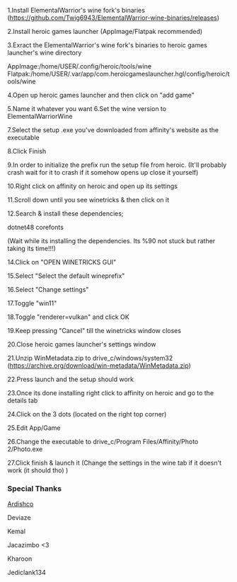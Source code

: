1.Install ElementalWarrior's wine fork's binaries (https://github.com/Twig6943/ElementalWarrior-wine-binaries/releases)

2.Install heroic games launcher (AppImage/Flatpak recommended)

3.Exract the ElementalWarrior's wine fork's binaries to heroic games launcher's wine directory

AppImage:/home/USER/.config/heroic/tools/wine
Flatpak:/home/USER/.var/app/com.heroicgameslauncher.hgl/config/heroic/tools/wine

4.Open up heroic games launcher and then click on "add game"

5.Name it whatever you want
6.Set the wine version to ElementalWarriorWine

7.Select the setup .exe you've downloaded from affinity's website as the executable

8.Click Finish

9.In order to initialize the prefix run the setup file from heroic. (It'll probably crash wait for it to crash if it somehow opens up close it yourself)

10.Right click on affinity on heroic and open up its settings

11.Scroll down until you see winetricks & then click on it

12.Search & install these dependencies;

dotnet48
corefonts

(Wait while its installing the dependencies. Its %90 not stuck but rather taking its time!!!)

14.Click on "OPEN WINETRICKS GUI"

15.Select "Select the default wineprefix"

16.Select "Change settings"

17.Toggle "win11"

18.Toggle "renderer=vulkan" and click OK

19.Keep pressing "Cancel" till the winetricks window closes

20.Close heroic games launcher's settings window

21.Unzip WinMetadata.zip to drive_c/windows/system32 (https://archive.org/download/win-metadata/WinMetadata.zip)

22.Press launch and the setup should work

23.Once its done installing right click to affinity on heroic and go to the details tab

24.Click on the 3 dots (located on the right top corner)

25.Edit App/Game

26.Change the executable to drive_c/Program Files/Affinity/Photo 2/Photo.exe

27.Click finish & launch it
(Change the settings in the wine tab if it doesn't work (it should tho) )

### Special Thanks

[Ardishco](https://github.com/raidenovich)

Deviaze

Kemal

Jacazimbo <3

Kharoon

Jediclank134
